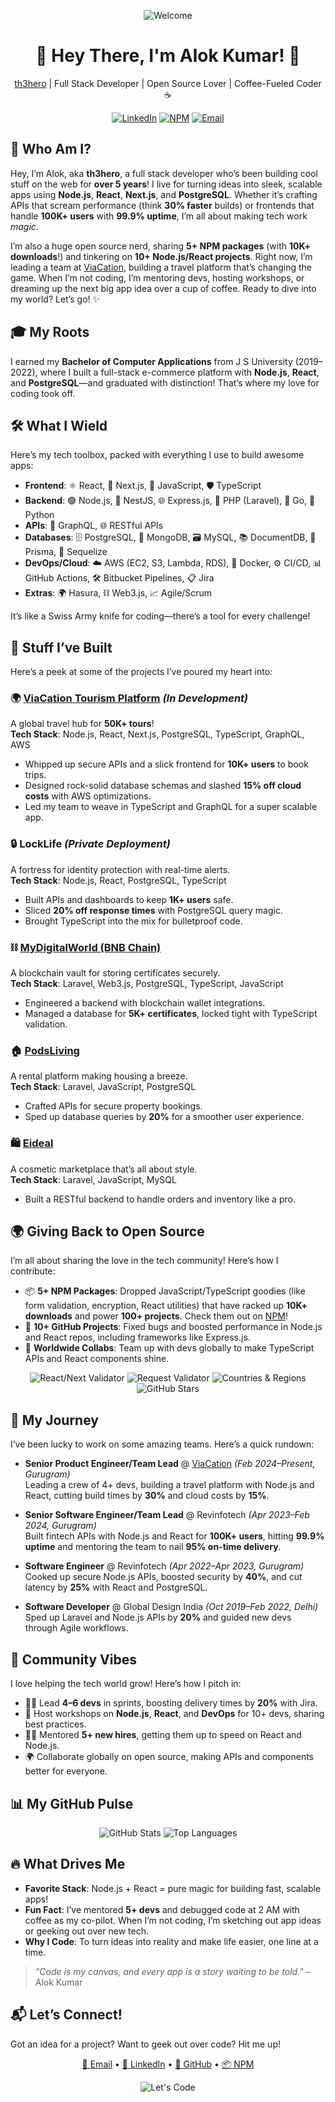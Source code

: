 <p align="center">
  <img src="https://img.shields.io/badge/Welcome%20to%20My%20Code%20Playground-FF5733?style=for-the-badge&logo=github" alt="Welcome" />
</p>

<h1 align="center">👋 Hey There, I'm Alok Kumar! 🚀</h1>
<p align="center">
  <a href="https://github.com/th3hero">th3hero</a> | Full Stack Developer | Open Source Lover | Coffee-Fueled Coder ☕
</p>

<p align="center">
  <a href="https://www.linkedin.com/in/thealokkumarsingh"><img src="https://img.shields.io/badge/LinkedIn-0077B5?style=flat&logo=linkedin&logoColor=white" alt="LinkedIn" /></a>
  <a href="https://www.npmjs.com/~th3hero"><img src="https://img.shields.io/badge/NPM-CB3837?style=flat&logo=npm&logoColor=white" alt="NPM" /></a>
  <a href="mailto:thealokkumarsingh@gmail.com"><img src="https://img.shields.io/badge/Email-D14836?style=flat&logo=gmail&logoColor=white" alt="Email" /></a>
</p>

## 🌈 Who Am I?

Hey, I’m Alok, aka **th3hero**, a full stack developer who’s been building cool stuff on the web for **over 5 years**! I live for turning ideas into sleek, scalable apps using **Node.js**, **React**, **Next.js**, and **PostgreSQL**. Whether it’s crafting APIs that scream performance (think **30% faster** builds) or frontends that handle **100K+ users** with **99.9% uptime**, I’m all about making tech work *magic*.

I’m also a huge open source nerd, sharing **5+ NPM packages** (with **10K+ downloads**!) and tinkering on **10+ Node.js/React projects**. Right now, I’m leading a team at [ViaCation](https://viacation.com), building a travel platform that’s changing the game. When I’m not coding, I’m mentoring devs, hosting workshops, or dreaming up the next big app idea over a cup of coffee. Ready to dive into my world? Let’s go! ✨

## 🎓 My Roots

I earned my **Bachelor of Computer Applications** from J S University (2019–2022), where I built a full-stack e-commerce platform with **Node.js**, **React**, and **PostgreSQL**—and graduated with distinction! That’s where my love for coding took off.

## 🛠️ What I Wield

Here’s my tech toolbox, packed with everything I use to build awesome apps:

- **Frontend**: ⚛️ React, 📄 Next.js, 📜 JavaScript, 🛡️ TypeScript  
- **Backend**: 🟢 Node.js, 🦺 NestJS, 🌐 Express.js, 🐘 PHP (Laravel), 🐹 Go, 🐍 Python  
- **APIs**: 🔗 GraphQL, 🌐 RESTful APIs  
- **Databases**: 🗄️ PostgreSQL, 🍃 MongoDB, 🗃️ MySQL, 📚 DocumentDB, 🔗 Prisma, 🔄 Sequelize  
- **DevOps/Cloud**: ☁️ AWS (EC2, S3, Lambda, RDS), 🐳 Docker, ⚙️ CI/CD, 📊 GitHub Actions, 🛠️ Bitbucket Pipelines, 📋 Jira  
- **Extras**: 🌍 Hasura, ⛓️ Web3.js, 📈 Agile/Scrum  

It’s like a Swiss Army knife for coding—there’s a tool for every challenge!

## 🚀 Stuff I’ve Built

Here’s a peek at some of the projects I’ve poured my heart into:

### 🌍 [ViaCation Tourism Platform](https://viacation.com) *(In Development)*
A global travel hub for **50K+ tours**!  
**Tech Stack**: Node.js, React, Next.js, PostgreSQL, TypeScript, GraphQL, AWS  
- Whipped up secure APIs and a slick frontend for **10K+ users** to book trips.  
- Designed rock-solid database schemas and slashed **15% off cloud costs** with AWS optimizations.  
- Led my team to weave in TypeScript and GraphQL for a super scalable app.

### 🔒 LockLife *(Private Deployment)*
A fortress for identity protection with real-time alerts.  
**Tech Stack**: Node.js, React, PostgreSQL, TypeScript  
- Built APIs and dashboards to keep **1K+ users** safe.  
- Sliced **20% off response times** with PostgreSQL query magic.  
- Brought TypeScript into the mix for bulletproof code.

### ⛓️ [MyDigitalWorld (BNB Chain)](https://app.mydigitalvault.net)
A blockchain vault for storing certificates securely.  
**Tech Stack**: Laravel, Web3.js, PostgreSQL, TypeScript, JavaScript  
- Engineered a backend with blockchain wallet integrations.  
- Managed a database for **5K+ certificates**, locked tight with TypeScript validation.

### 🏠 [PodsLiving](https://www.podsliving.ca)
A rental platform making housing a breeze.  
**Tech Stack**: Laravel, JavaScript, PostgreSQL  
- Crafted APIs for secure property bookings.  
- Sped up database queries by **20%** for a smoother user experience.

### 🛍️ [Eideal](https://eideal.com)
A cosmetic marketplace that’s all about style.  
**Tech Stack**: Laravel, JavaScript, MySQL  
- Built a RESTful backend to handle orders and inventory like a pro.

## 🌍 Giving Back to Open Source

I’m all about sharing the love in the tech community! Here’s how I contribute:

- 📦 **5+ NPM Packages**: Dropped JavaScript/TypeScript goodies (like form validation, encryption, React utilities) that have racked up **10K+ downloads** and power **100+ projects**. Check them out on [NPM](https://www.npmjs.com/~th3hero)!  
- 🐙 **10+ GitHub Projects**: Fixed bugs and boosted performance in Node.js and React repos, including frameworks like Express.js.  
- 🤝 **Worldwide Collabs**: Team up with devs globally to make TypeScript APIs and React components shine.

<p align="center">
  <img src="https://img.shields.io/npm/dt/@th3hero/input-validator?label=React/Next%20Validator&style=flat&logo=npm" alt="React/Next Validator" />
  <img src="https://img.shields.io/npm/dt/@th3hero/request-validator?label=Request%20Validator&style=flat&logo=npm" alt="Request Validator" />
  <img src="https://img.shields.io/npm/dt/countries-region?label=Countres%20Regions&style=flat&logo=npm" alt="Countries &amp; Regions" />
  <img src="https://img.shields.io/github/stars/th3hero?label=GitHub%20Stars&style=flat&logo=github" alt="GitHub Stars" />
</p>

## 💼 My Journey

I’ve been lucky to work on some amazing teams. Here’s a quick rundown:

- **Senior Product Engineer/Team Lead** @ [ViaCation](https://viacation.com) *(Feb 2024–Present, Gurugram)*  
  Leading a crew of 4+ devs, building a travel platform with Node.js and React, cutting build times by **30%** and cloud costs by **15%**.

- **Senior Software Engineer/Team Lead** @ Revinfotech *(Apr 2023–Feb 2024, Gurugram)*  
  Built fintech APIs with Node.js and React for **100K+ users**, hitting **99.9% uptime** and mentoring the team to nail **95% on-time delivery**.

- **Software Engineer** @ Revinfotech *(Apr 2022–Apr 2023, Gurugram)*  
  Cooked up secure Node.js APIs, boosted security by **40%**, and cut latency by **25%** with React and PostgreSQL.

- **Software Developer** @ Global Design India *(Oct 2019–Feb 2022, Delhi)*  
  Sped up Laravel and Node.js APIs by **20%** and guided new devs through Agile workflows.

## 🤝 Community Vibes

I love helping the tech world grow! Here’s how I pitch in:

- 🧑‍🏫 Lead **4–6 devs** in sprints, boosting delivery times by **20%** with Jira.  
- 🎤 Host workshops on **Node.js**, **React**, and **DevOps** for 10+ devs, sharing best practices.  
- 👨‍🏫 Mentored **5+ new hires**, getting them up to speed on React and Node.js.  
- 🌍 Collaborate globally on open source, making APIs and components better for everyone.

## 📊 My GitHub Pulse

<p align="center">
  <img src="https://github-readme-stats.vercel.app/api?username=th3hero&show_icons=true&theme=radical&count_private=true" alt="GitHub Stats" />
  <img src="https://github-readme-stats.vercel.app/api/top-langs/?username=th3hero&layout=compact&theme=radical" alt="Top Languages" />
</p>

## 🔥 What Drives Me

- **Favorite Stack**: Node.js + React = pure magic for building fast, scalable apps!  
- **Fun Fact**: I’ve mentored **5+ devs** and debugged code at 2 AM with coffee as my co-pilot. When I’m not coding, I’m sketching out app ideas or geeking out over new tech.  
- **Why I Code**: To turn ideas into reality and make life easier, one line at a time.

> *"Code is my canvas, and every app is a story waiting to be told."* – Alok Kumar

## 📬 Let’s Connect!

Got an idea for a project? Want to geek out over code? Hit me up!  

<p align="center">
  <a href="mailto:thealokkumarsingh@gmail.com">📧 Email</a> •
  <a href="https://www.linkedin.com/in/thealokkumarsingh">🔗 LinkedIn</a> •
  <a href="https://github.com/th3hero">🐙 GitHub</a> •
  <a href="https://www.npmjs.com/~th3hero">📦 NPM</a>
</p>

<p align="center">
  <img src="https://img.shields.io/badge/Let%27s%20Code%20Something%20Epic-FF5733?style=for-the-badge" alt="Let's Code" />
</p>
